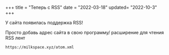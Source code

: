 +++
title = "Теперь с RSS"
date = "2022-03-18"
updated= "2022-10-3"
+++

У сайта появилась поддержка RSS!

Просто добавь адрес сайта в свою программу/ расширение для чтения RSS лент

`https://milkspace.xyz/atom.xml`
